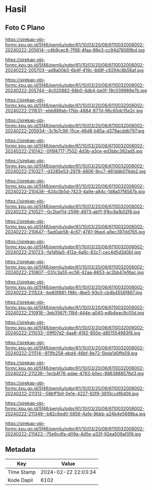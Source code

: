 # Hasil

## Foto C Plano

https://sirekap-obj-formc.kpu.go.id/5f46/pemilu/pdpr/61/10/03/20/06/6110032006002-20240222-205614--c4b9cec8-7f88-4faa-86e3-cc94d78089bd.jpg

https://sirekap-obj-formc.kpu.go.id/5f46/pemilu/pdpr/61/10/03/20/06/6110032006002-20240222-205703--ad8a00b5-6b4f-419c-8d9f-c9294c8b56af.jpg

https://sirekap-obj-formc.kpu.go.id/5f46/pemilu/pdpr/61/10/03/20/06/6110032006002-20240222-205744--4c020882-68b0-4db4-be0f-19c039989e7b.jpg

https://sirekap-obj-formc.kpu.go.id/5f46/pemilu/pdpr/61/10/03/20/06/6110032006002-20240222-211631--ebb889ab-f7bb-4684-877d-96c65dc15e2c.jpg

https://sirekap-obj-formc.kpu.go.id/5f46/pemilu/pdpr/61/10/03/20/06/6110032006002-20240222-205934--3c1b7c96-15ce-46d8-b85a-d379acddb797.jpg

https://sirekap-obj-formc.kpu.go.id/5f46/pemilu/pdpr/61/10/03/20/06/6110032006002-20240222-210142--0f8f4717-7502-4d3b-a3ce-ed3bbc392ad5.jpg

https://sirekap-obj-formc.kpu.go.id/5f46/pemilu/pdpr/61/10/03/20/06/6110032006002-20240222-210327--d3285e53-2978-4806-9cc7-461ddb074de2.jpg

https://sirekap-obj-formc.kpu.go.id/5f46/pemilu/pdpr/61/10/03/20/06/6110032006002-20240222-210438--624c0b5d-7423-4a9e-a84c-1d8a07f8587b.jpg

https://sirekap-obj-formc.kpu.go.id/5f46/pemilu/pdpr/61/10/03/20/06/6110032006002-20240222-210527--0c2bef1d-2598-4973-abf1-91bc8a1b02f6.jpg

https://sirekap-obj-formc.kpu.go.id/5f46/pemilu/pdpr/61/10/03/20/06/6110032006002-20240222-210647--5ad0ab58-4c67-4781-9bed-a9ec397dd765.jpg

https://sirekap-obj-formc.kpu.go.id/5f46/pemilu/pdpr/61/10/03/20/06/6110032006002-20240222-210723--fa1dfda5-412a-4a9c-82c7-cec4d5d3d0b1.jpg

https://sirekap-obj-formc.kpu.go.id/5f46/pemilu/pdpr/61/10/03/20/06/6110032006002-20240222-210807--031c3a55-ec56-42aa-8653-ac2bb47e16ac.jpg

https://sirekap-obj-formc.kpu.go.id/5f46/pemilu/pdpr/61/10/03/20/06/6110032006002-20240222-211524--be80f881-f88c-4be5-93c0-cb4b4556f867.jpg

https://sirekap-obj-formc.kpu.go.id/5f46/pemilu/pdpr/61/10/03/20/06/6110032006002-20240222-210918--3eb3567f-1194-444e-a040-e4b4eac9c05d.jpg

https://sirekap-obj-formc.kpu.go.id/5f46/pemilu/pdpr/61/10/03/20/06/6110032006002-20240222-211033--0fff07d2-4aa8-4192-850e-d851554983f8.jpg

https://sirekap-obj-formc.kpu.go.id/5f46/pemilu/pdpr/61/10/03/20/06/6110032006002-20240222-211114--811fb258-ebd4-46bf-9e72-5bda1d0ffe59.jpg

https://sirekap-obj-formc.kpu.go.id/5f46/pemilu/pdpr/61/10/03/20/06/6110032006002-20240222-211236--1ecb4f76-adae-4763-b0ec-9863888576d3.jpg

https://sirekap-obj-formc.kpu.go.id/5f46/pemilu/pdpr/61/10/03/20/06/6110032006002-20240222-211312--58bff1b9-0e1e-4227-92f9-3910ccdf6d06.jpg

https://sirekap-obj-formc.kpu.go.id/5f46/pemilu/pdpr/61/10/03/20/06/6110032006002-20240222-211349--b82c6ed0-5856-4a1e-9bbb-a24b4e5688ba.jpg

https://sirekap-obj-formc.kpu.go.id/5f46/pemilu/pdpr/61/10/03/20/06/6110032006002-20240222-211422--75e6cdfa-d09a-4d5e-a32f-92ea509af0f8.jpg


## Metadata

| Key        | Value               |
| ---------- | ------------------- |
| Time Stamp | 2024-02-22 22:03:34 |
| Kode Dapil | 6102                |




